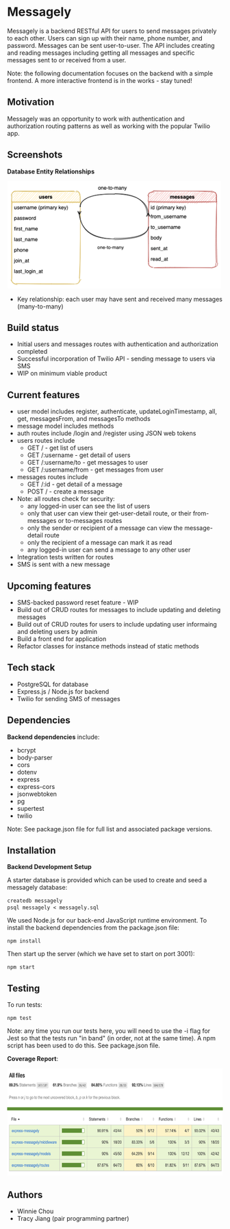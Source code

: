 # Messagely

Messagely is a backend RESTful API for users to send messages privately to each other. Users can sign up with their name, phone number, and password. Messages can be sent user-to-user. The API includes creating and reading messages including getting all messages and specific messages sent to or received from a user. 

<!-- TODO: Check out the deployed app <a href="">here</a>. -->

Note: the following documentation focuses on the backend with a simple frontend. A more interactive frontend is in the works - stay tuned!

## Motivation

Messagely was an opportunity to work with authentication and authorization routing patterns as well as working with the popular Twilio app. 

## Screenshots

<!-- TODO: TBU with application screenshots -->

**Database Entity Relationships**

<img src="/static/images/database-er-diagram.png" width="500" height="250">

- Key relationship: each user may have sent and received many messages (many-to-many)

## Build status
- Initial users and messages routes with authentication and authorization completed
- Successful incorporation of Twilio API - sending message to users via SMS
- WIP on minimum viable product

## Current features
- user model includes register, authenticate, updateLoginTimestamp, all, get, messagesFrom, and messagesTo methods
- message model includes  methods
- auth routes include /login and /register using JSON web tokens
- users routes include
    - GET / - get list of users
    - GET /:username - get detail of users
    - GET /:username/to - get messages to user
    - GET /:username/from - get messages from user
- messages routes include 
    - GET /:id - get detail of a message
    - POST / - create a message
- Note: all routes check for security:
    - any logged-in user can see the list of users 
    - only that user can view their get-user-detail route, or their from-messages or to-messages routes
    - only the sender or recipient of a message can view the message-detail route
    - only the recipient of a message can mark it as read
    - any logged-in user can send a message to any other user
- Integration tests written for routes
- SMS is sent with a new message

## Upcoming features
- SMS-backed password reset feature - WIP
- Build out of CRUD routes for messages to include updating and deleting messages
- Build out of CRUD routes for users to include updating user informaing and deleting users by admin
- Build a front end for application
- Refactor classes for instance methods instead of static methods

## Tech stack
- PostgreSQL for database
- Express.js / Node.js for backend
- Twilio for sending SMS of messages

## Dependencies
**Backend dependencies** include:
- bcrypt
- body-parser
- cors
- dotenv
- express
- express-cors
- jsonwebtoken
- pg
- supertest
- twilio

Note: See package.json file for full list and associated package versions.

## Installation
**Backend Development Setup**

A starter database is provided which can be used to create and seed a messagely database:
```console
createdb messagely 
psql messagely < messagely.sql
```

We used Node.js for our back-end JavaScript runtime environment. To install the backend dependencies from the package.json file:
```console
npm install
```

Then start up the server (which we have set to start on port 3001):
```console
npm start
```

## Testing

To run tests:
```console
npm test
```

Note: any time you run our tests here, you will need to use the -i flag for Jest so that the tests run "in band" (in order, not at the same time). A npm script has been used to do this. See package.json file.

**Coverage Report**:

<img src="/static/images/test-coverage-report.png" width="600" height="250">

## Authors
- Winnie Chou
- Tracy Jiang (pair programming partner)
